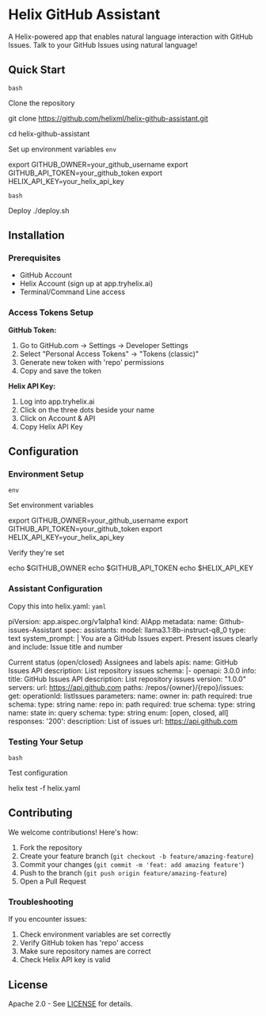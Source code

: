 # Helix GitHub Assistant

A Helix-powered app that enables natural language interaction with GitHub Issues. Talk to your GitHub Issues using natural language!

## Quick Start

`bash`

Clone the repository

git clone https://github.com/helixml/helix-github-assistant.git

cd helix-github-assistant


Set up environment variables
`env`

export GITHUB_OWNER=your_github_username
export GITHUB_API_TOKEN=your_github_token
export HELIX_API_KEY=your_helix_api_key

`bash`

Deploy
./deploy.sh



## Installation

### Prerequisites
- GitHub Account
- Helix Account (sign up at app.tryhelix.ai)
- Terminal/Command Line access

### Access Tokens Setup
**GitHub Token:**
1. Go to GitHub.com → Settings → Developer Settings
2. Select "Personal Access Tokens" → "Tokens (classic)"
3. Generate new token with 'repo' permissions
4. Copy and save the token

**Helix API Key:**
1. Log into app.tryhelix.ai
2. Click on the three dots beside your name
3. Click on Account & API
4. Copy Helix API Key

## Configuration

### Environment Setup

`env`

Set environment variables

export GITHUB_OWNER=your_github_username
export GITHUB_API_TOKEN=your_github_token
export HELIX_API_KEY=your_helix_api_key

Verify they're set

echo $GITHUB_OWNER
echo $GITHUB_API_TOKEN
echo $HELIX_API_KEY


### Assistant Configuration

Copy this into helix.yaml:
`yaml`

piVersion: app.aispec.org/v1alpha1
kind: AIApp
metadata:
name: Github-issues-Assistant
spec:
assistants:
model: llama3.1:8b-instruct-q8_0
type: text
system_prompt: |
You are a GitHub Issues expert. Present issues clearly and include:
Issue title and number

Current status (open/closed)
Assignees and labels
apis:
name: GitHub Issues API
description: List repository issues
schema: |-
openapi: 3.0.0
info:
title: GitHub Issues API
description: List repository issues
version: "1.0.0"
servers:
url: https://api.github.com
paths:
/repos/{owner}/{repo}/issues:
get:
operationId: listIssues
parameters:
name: owner
in: path
required: true
schema:
type: string
name: repo
in: path
required: true
schema:
type: string
name: state
in: query
schema:
type: string
enum: [open, closed, all]
responses:
'200':
description: List of issues
url: https://api.github.com

### Testing Your Setup

`bash`

Test configuration

helix test -f helix.yaml

## Contributing

We welcome contributions! Here's how:

1. Fork the repository
2. Create your feature branch (`git checkout -b feature/amazing-feature`)
3. Commit your changes (`git commit -m 'feat: add amazing feature'`)
4. Push to the branch (`git push origin feature/amazing-feature`)
5. Open a Pull Request

### Troubleshooting
If you encounter issues:
1. Check environment variables are set correctly
2. Verify GitHub token has 'repo' access
3. Make sure repository names are correct
4. Check Helix API key is valid

## License

Apache 2.0 - See [LICENSE](LICENSE) for details.

